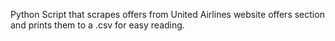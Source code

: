 Python Script that scrapes offers from United Airlines website offers section and prints them to a .csv for easy reading.
